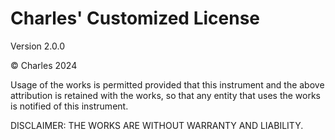 # Charles' Customized License

Version 2.0.0

© Charles 2024

Usage of the works is permitted provided that this
instrument and the above attribution is retained 
with the works, so that any entity that uses the
works is notified of this instrument.

DISCLAIMER: THE WORKS ARE WITHOUT WARRANTY AND LIABILITY.
